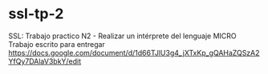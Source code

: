 # ssl-tp-2
SSL: Trabajo practico N2 - Realizar un intérprete del lenguaje MICRO
Trabajo escrito para entregar
https://docs.google.com/document/d/1d66TJlU3g4_jXTxKp_gQAHaZQSzA2YfQy7DAlaV3bkY/edit
